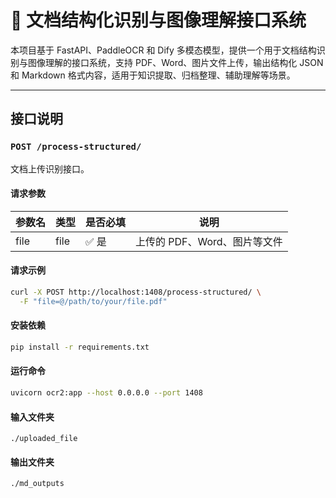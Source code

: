 # 📄 文档结构化识别与图像理解接口系统

本项目基于 FastAPI、PaddleOCR 和 Dify 多模态模型，提供一个用于文档结构识别与图像理解的接口系统，支持 PDF、Word、图片文件上传，输出结构化 JSON 和 Markdown 格式内容，适用于知识提取、归档整理、辅助理解等场景。

---

## 接口说明

### `POST /process-structured/`

文档上传识别接口。

#### 请求参数

| 参数名  | 类型   | 是否必填 | 说明                 |
|------|------|------|--------------------|
| file | file | ✅ 是  | 上传的 PDF、Word、图片等文件 |

#### 请求示例

```bash
curl -X POST http://localhost:1408/process-structured/ \
  -F "file=@/path/to/your/file.pdf"
```

#### 安装依赖
```bash
pip install -r requirements.txt
```

#### 运行命令
```bash
uvicorn ocr2:app --host 0.0.0.0 --port 1408
```

#### 输入文件夹
```
./uploaded_file
```

#### 输出文件夹
```
./md_outputs
```